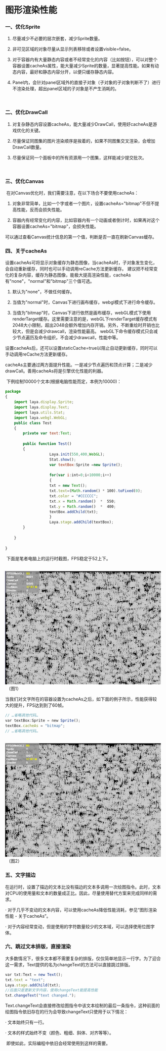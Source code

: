 # 图形渲染性能



### **一、优化Sprite**

1. 尽量减少不必要的层次嵌套，减少Sprite数量。

2. 非可见区域的对象尽量从显示列表移除或者设置visible=false。

3. 对于容器内有大量静态内容或者不经常变化的内容（比如按钮），可以对整个容器设置cacheAs属性，能大量减少Sprite的数量，显著提高性能。如果有动态内容，最好和静态内容分开，以便只缓存静态内容。

4. Panel内，会针对panel区域外的直接子对象（子对象的子对象判断不了）进行不渲染处理，超出panel区域的子对象是不产生消耗的。

   ​

### **二、优化DrawCall**

1. 对复杂静态内容设置cacheAs，能大量减少DrawCall，使用好cacheAs是游戏优化的关键。

2. 尽量保证同图集的图片渲染顺序是挨着的，如果不同图集交叉渲染，会增加DrawCall数量。

3. 尽量保证同一个面板中的所有资源用一个图集，这样能减少提交批次。

   ​

### **三、优化Canvas**

​      在对Canvas优化时，我们需要注意，在以下场合不要使用cacheAs：

1. 对象非常简单，比如一个字或者一个图片，设置cacheAs="bitmap"不但不提高性能，反而会损失性能。

2. 容器内有经常变化的内容，比如容器内有一个动画或者倒计时，如果再对这个容器设置cacheAs="bitmap"，会损失性能。


可以通过查看Canvas统计信息的第一个值，判断是否一直在刷新Canvas缓存。



### **四、关于cacheAs**

设置cacheAs可将显示对象缓存为静态图像，当cacheAs时，子对象发生变化，会自动重新缓存，同时也可以手动调用reCache方法更新缓存。 建议把不经常变化的复杂内容，缓存为静态图像，能极大提高渲染性能，cacheAs有"none"，"normal"和"bitmap"三个值可选。

1. 默认为"none"，不做任何缓存。

2. 当值为"normal"时，Canvas下进行画布缓存，webgl模式下进行命令缓存。

3. 当值为"bitmap"时，Canvas下进行依然是画布缓存，webGL模式下使用renderTarget缓存。这里需要注意的是，webGL下renderTarget缓存模式有2048大小限制，超出2048会额外增加内存开销。另外，不断重绘时开销也比较大，但是会减少drawcall，渲染性能最高。 webGL下命令缓存模式只会减少节点遍历及命令组织，不会减少drawcall，性能中等。



设置cacheAs后，还可以设置staticCache=true以阻止自动更新缓存，同时可以手动调用reCache方法更新缓存。

​        cacheAs主要通过两方面提升性能。一是减少节点遍历和顶点计算；二是减少drawCall。善用cacheAs将是引擎优化性能的利器。

​        下例绘制10000个文本(根据电脑性能而定，本例为10000)：

```javascript
package 
{
	import laya.display.Sprite;
	import laya.display.Text;
	import laya.utils.Stat;
	import laya.webgl.WebGL;
	public class Test 
	{
		private var text:Text;
		
		public function Test() 
		{
					Laya.init(550,400,WebGL);
					Stat.show();
					var textBox:Sprite =new Sprite();
					
					for(var i:int=0;i<10000;i++)
					{
					txt = new Text();
					txt.text=(Math.random() * 100).toFixed(0);
					txt.color = "#CCCCCC";
					txt.x = Math.random()  *  550;
					txt.y = Math.random()  *  400;
					textBox.addChild(txt);
					}
					Laya.stage.addChild(textBox);
		}
		
	}

}
```

​        下面是笔者电脑上的运行时截图，FPS稳定于52上下。

​        ![图片1.png](img/1.png)<br/>
​        （图1）

​        当我们对文字所在的容器设置为cacheAs之后，如下面的例子所示，性能获得较大的提升，FPS达到到了60帧。

```javascript
// …省略其他代码…
var textBox:Sprite = new Sprite();
textBox.cacheAs = "bitmap";
// …省略其他代码…
```

​         ![图片1.png](img/2.png)<br/>
​        （图2）



### **五、文字描边**

在运行时，设置了描边的文本比没有描边的文本多调用一次绘图指令。此时，文本对CPU的使用量和文本的数量成正比。因此，尽量使用替代方案来完成同样的需求。

· 对于几乎不变动的文本内容，可以使用cacheAs降低性能消耗，参见“图形渲染性能 - 关于cacheAs”。

· 对于内容经常变动，但是使用的字符数量较少的文本域，可以选择使用位图字体。



### **六、跳过文本排版，直接渲染**

大多数情况下，很多文本都不需要复杂的排版，仅仅简单地显示一行字。为了迎合这一需求，Text提供的名为changeText的方法可以直接跳过排版。



```javascript
var txt:Text = new Text();
txt.text = "text";
Laya.stage.addChild(txt);
//后面只是更新文字内容，使用changeText能提高性能
txt.changeText("text changed.");
```

 

Text.changeText会直接修改绘图指令中该文本绘制的最后一条指令，这种前面的绘图指令依旧存在的行为会导致changeText只使用于以下情况：

· 文本始终只有一行。

· 文本的样式始终不变（颜色、粗细、斜体、对齐等等）。

​        即使如此，实际编程中依旧会经常使用到这样的需要。